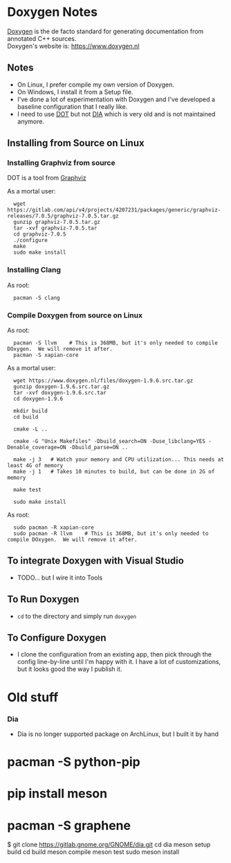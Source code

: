 Doxygen Notes
=============

[Doxygen](https://www.doxygen.nl) is the de facto standard for generating
documentation from annotated C++ sources.  
Doxygen's website is:  https://www.doxygen.nl

## Notes
   - On Linux, I prefer compile my own version of Doxygen.
   - On Windows, I install it from a Setup file.
   - I've done a lot of experimentation with Doxygen and I've developed a 
     baseline configuration that I really like.
   - I need to use [DOT](https://graphviz.org ) but 
     not [DIA](http://dia-installer.de) which is very old and is not maintained
     anymore.

## Installing from Source on Linux

### Installing Graphviz from source
   DOT is a tool from [Graphviz](https://graphviz.org)

   As a mortal user:
   ````
     wget https://gitlab.com/api/v4/projects/4207231/packages/generic/graphviz-releases/7.0.5/graphviz-7.0.5.tar.gz
     gunzip graphviz-7.0.5.tar.gz
     tar -xvf graphviz-7.0.5.tar
     cd graphviz-7.0.5
     ./configure
     make
     sudo make install
   ````
   
### Installing Clang
   As root:
   ````
     pacman -S clang
   ````
   
### Compile Doxygen from source on Linux
   As root:
   ````
     pacman -S llvm    # This is 368MB, but it's only needed to compile DOxygen.  We will remove it after.
     pacman -S xapian-core
   ````
   
   As a mortal user:
   ````
     wget https://www.doxygen.nl/files/doxygen-1.9.6.src.tar.gz
     gunzip doxygen-1.9.6.src.tar.gz
     tar -xvf doxygen-1.9.6.src.tar
     cd doxygen-1.9.6

     mkdir build
     cd build

     cmake -L ..

     cmake -G "Unix Makefiles" -Dbuild_search=ON -Duse_libclang=YES -Denable_coverage=ON -Dbuild_parse=ON ..

     make -j 3   # Watch your memory and CPU utilization... This needs at least 4G of memory
     make -j 1   # Takes 10 minutes to build, but can be done in 2G of memory

     make test

     sudo make install
   ````
   
   As root:
   ````
     sudo pacman -R xapian-core
     sudo pacman -R llvm    # This is 368MB, but it's only needed to compile DOxygen.  We will remove it after.
   ````

## To integrate Doxygen with Visual Studio
   - TODO... but I wire it into Tools

## To Run Doxygen
   - `cd` to the directory and simply run `doxygen` 

## To Configure Doxygen
   - I clone the configuration from an existing app, then pick through the config
     line-by-line until I'm happy with it.  I have a lot of customizations, but
     it looks good the way I publish it.

# Old stuff

### Dia
   - Dia is no longer supported package on ArchLinux, but I built it by hand

# pacman -S python-pip
# pip install meson
# pacman -S graphene

$ git clone https://gitlab.gnome.org/GNOME/dia.git
cd dia
meson setup build
cd build
meson compile
meson test
sudo meson install
